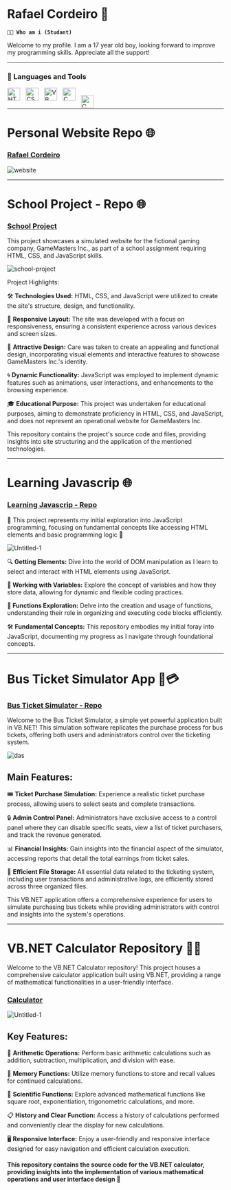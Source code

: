 # Rafael Cordeiro 👋

**`🧑‍💻 Who am i (Studant)`**

Welcome to my profile. I am a 17 year old boy, looking forward to improve my programming skills. Appreciate all the support!

---

### 🧰 Languages and Tools
<img align="left" alt="HTML" width="30px" style="padding-right:10px;" src="https://cdn.jsdelivr.net/gh/devicons/devicon/icons/html5/html5-plain.svg" />
<img align="left" alt="CSS" width="30px" style="padding-right:10px;" src="https://cdn.jsdelivr.net/gh/devicons/devicon/icons/css3/css3-plain.svg" />
<img align="left" alt="VB" width="30px" style="padding-right:10px;" src="https://cdn.jsdelivr.net/gh/devicons/devicon/icons/visualstudio/visualstudio-plain.svg" />
<img align="left" alt="C" width="30px" style="padding-right:10px;" src="https://cdn.jsdelivr.net/gh/devicons/devicon/icons/cplusplus/cplusplus-line.svg" /><br>
<img align="left" alt="C" width="30px" style="padding-right:10px;" src="[https://cdn.jsdelivr.net/gh/devicons/devicon/icons/cplusplus/cplusplus-line.svg](https://cdn.jsdelivr.net/npm/svgjs@2.6.2/dist/svg.min.js)" /><br>
           
---

# Personal Website Repo 🌐



### <a href="https://github.com/rafael17cordeiro/Personal-Website">Rafael Cordeiro</a>
![website](https://user-images.githubusercontent.com/59150464/233190018-4ad15d48-cf4a-4b42-b12a-a9bfa2c2cdca.jpg)


---
# School Project - Repo 🌐

### [School Project](https://github.com/rafael17cordeiro/School-Project) 

This project showcases a simulated website for the fictional gaming company, GameMasters Inc., as part of a school assignment requiring HTML, CSS, and JavaScript skills.

![school-project](https://github.com/rafael17cordeiro/School-Project/assets/59150464/23a04b26-a2d2-49a2-aecc-1dea7b5f9951)

Project Highlights:

🛠️ **Technologies Used:** HTML, CSS, and JavaScript were utilized to create the site's structure, design, and functionality.

📱 **Responsive Layout:** The site was developed with a focus on responsiveness, ensuring a consistent experience across various devices and screen sizes.

🎨 **Attractive Design:** Care was taken to create an appealing and functional design, incorporating visual elements and interactive features to showcase GameMasters Inc.'s identity.

🌀 **Dynamic Functionality:** JavaScript was employed to implement dynamic features such as animations, user interactions, and enhancements to the browsing experience.

🎓 **Educational Purpose:** This project was undertaken for educational purposes, aiming to demonstrate proficiency in HTML, CSS, and JavaScript, and does not represent an operational website for GameMasters Inc.

This repository contains the project's source code and files, providing insights into site structuring and the application of the mentioned technologies.

---

# Learning Javascrip 🌐

### <a href="https://github.com/rafael17cordeiro/Learning-javascript"> Learning Javascrip - Repo</a>

🌟 This project represents my initial exploration into JavaScript programming, focusing on fundamental concepts like accessing HTML elements and basic programming logic 🚀

![Untitled-1](https://user-images.githubusercontent.com/59150464/233501156-9451cf86-3107-4e77-8462-b0f2e5b3d91d.jpg)

🔍<b> Getting Elements:</b> Dive into the world of DOM manipulation as I learn to select and interact with HTML elements using JavaScript.

📝<b> Working with Variables:</b>  Explore the concept of variables and how they store data, allowing for dynamic and flexible coding practices.

🔄<b> Functions Exploration:</b>  Delve into the creation and usage of functions, understanding their role in organizing and executing code blocks efficiently.

🛠️ <b>Fundamental Concepts:</b>  This repository embodies my initial foray into JavaScript, documenting my progress as I navigate through foundational concepts.


---
# Bus Ticket Simulator App 🚌💳
### <a href="https://github.com/rafael17cordeiro/Bus-ticket-simulater"> Bus Ticket Simulater - Repo</a>
Welcome to the Bus Ticket Simulator, a simple yet powerful application built in VB.NET! This simulation software replicates the purchase process for bus tickets, offering both users and administrators control over the ticketing system.

![das](https://user-images.githubusercontent.com/59150464/233184029-e4f59cda-e007-4d29-b90d-b50a0abb2a88.jpg)

## Main Features:

🎟️ **Ticket Purchase Simulation:** Experience a realistic ticket purchase process, allowing users to select seats and complete transactions.

🔒 **Admin Control Panel:** Administrators have exclusive access to a control panel where they can disable specific seats, view a list of ticket purchasers, and track the revenue generated.

📊 **Financial Insights:** Gain insights into the financial aspect of the simulator, accessing reports that detail the total earnings from ticket sales.

📁 **Efficient File Storage:** All essential data related to the ticketing system, including user transactions and administrative logs, are efficiently stored across three organized files.

This VB.NET application offers a comprehensive experience for users to simulate purchasing bus tickets while providing administrators with control and insights into the system's operations.






---
# VB.NET Calculator Repository 🧮🔢

Welcome to the VB.NET Calculator repository! This project houses a comprehensive calculator application built using VB.NET, providing a range of mathematical functionalities in a user-friendly interface.
### <a href="https://github.com/rafael17cordeiro/Calculadora-vb.net.git">Calculator</a>
![Untitled-1](https://user-images.githubusercontent.com/59150464/213033687-a64da807-5fae-49b0-bf3e-36fde33ef13a.jpg)





## Key Features:

🔢 **Arithmetic Operations:** Perform basic arithmetic calculations such as addition, subtraction, multiplication, and division with ease.

🔐 **Memory Functions:** Utilize memory functions to store and recall values for continued calculations.

📐 **Scientific Functions:** Explore advanced mathematical functions like square root, exponentiation, trigonometric calculations, and more.

📋 **History and Clear Function:** Access a history of calculations performed and conveniently clear the display for new calculations.

🖥️ **Responsive Interface:** Enjoy a user-friendly and responsive interface designed for easy navigation and efficient calculation execution.

#### This repository contains the source code for the VB.NET calculator, providing insights into the implementation of various mathematical operations and user interface design 🚀

